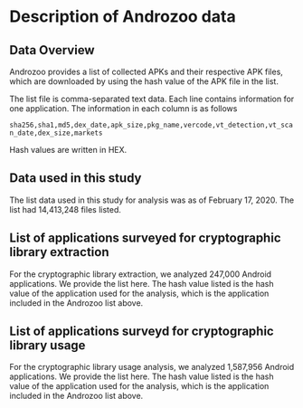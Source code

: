 Description of Androzoo data
====

## Data Overview
Androzoo provides a list of collected APKs and their respective APK files, which are downloaded by using the hash value of the APK file in the list.

The list file is comma-separated text data. Each line contains information for one application. 
The information in each column is as follows

```sha256,sha1,md5,dex_date,apk_size,pkg_name,vercode,vt_detection,vt_scan_date,dex_size,markets```

Hash values are written in HEX.

## Data used in this study
The list data used in this study for analysis was as of February 17, 2020.
The list had 14,413,248 files listed.

## List of applications surveyed for cryptographic library extraction
For the cryptographic library extraction, we analyzed 247,000 Android applications.
We provide the list here.
The hash value listed is the hash value of the application used for the analysis, which is the application included in the Androzoo list above.

## List of applications surveyd for cryptographic library usage
For the cryptographic library usage analysis, we analyzed 1,587,956 Android applications.
We provide the list here.
The hash value listed is the hash value of the application used for the analysis, which is the application included in the Androzoo list above.

